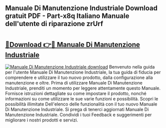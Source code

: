 ## Manuale Di Manutenzione Industriale Download gratuit PDF - Part-x8q Italiano Manuale dell'utente di riparazione zrUrf

# <h2><a href="http://dffxyiq.blite.top/?on=Manuale+Di+Manutenzione+Industriale">🔗Download 👉🔴 Manuale Di Manutenzione Industriale</a></h2>

[![Manuale Di Manutenzione Industriale download](https://i.imgur.com/lujVjoI.png)](http://dffxyiq.blite.top/?on=Manuale+Di+Manutenzione+Industriale)
Benvenuto nella guida per l'utente Manuale Di Manutenzione Industriale, la tua guida di fiducia per comprendere e utilizzare il tuo nuovo prodotto, dalla configurazione alla manutenzione e oltre. Prima di utilizzare Manuale Di Manutenzione Industriale, prenditi un momento per leggere attentamente questo Manuale. Fornisce istruzioni dettagliate su come impostare il prodotto, nonché informazioni su come utilizzare le sue varie funzioni e possibilità. Scopri le possibilità illimitate Dell'elenco delle funzionalità con il tuo nuovo Manuale Di Manutenzione Industriale. Si prega di tenerci aggiornati Manuale Di Manutenzione Industriale. Condividi i tuoi Feedback e suggerimenti per migliorare i nostri prodotti e servizi.
